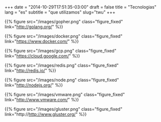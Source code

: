 +++
date = "2014-10-29T17:51:35-03:00"
draft = false
title = "Tecnologias"
lang = "es"
subtitle = "que utilizamos"
slug="twu"
+++


{{% figure src="/images/gopher.png" class="figure_fixed" link="http://golang.org/" %}}

{{% figure src="/images/docker.png" class="figure_fixed" link="https://www.docker.com/" %}}

{{% figure src="/images/gcp.png" class="figure_fixed" link="https://cloud.google.com/" %}}

{{% figure src="/images/redis.png" class="figure_fixed" link="http://redis.io/" %}}

{{% figure src="/images/node.png" class="figure_fixed" link="http://nodejs.org/" %}}

{{% figure src="/images/vmware.png" class="figure_fixed" link="http://www.vmware.com/" %}}

{{% figure src="/images/gluster.png" class="figure_fixed" link="http://http://www.gluster.org/" %}}